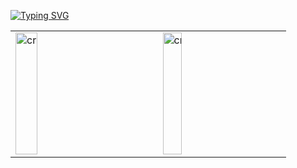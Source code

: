 [![Typing SVG](https://readme-typing-svg.demolab.com?font=Fira+Code&weight=700&size=36&duration=4000&pause=800&center=true&vCenter=true&width=1000&height=100&lines=Cristian+Hernandez;ILoveU<3)](https://git.io/typing-svg)

<table>
  <tr>
    <td> <img align="center" style="white-space: nowrap;" width="40%" height="195px" src="https://github-readme-streak-stats.herokuapp.com/?user=crishgit" alt="crishgit github streak stats" /> </td>
    <td> <img align="center" style="white-space: nowrap;" width="40%" height="195px" src="https://github-readme-stats.vercel.app/api?username=crishgit&how_icons=true&locale=en" alt="crishgit github all stats" /> </td>
  </tr>
</table>









<!--
**crishgit/crishgit** is a ✨ _special_ ✨ repository because its `README.md` (this file) appears on your GitHub profile.

Here are some ideas to get you started:

- 🔭 I’m currently working on ...
- 🌱 I’m currently learning ...
- 👯 I’m looking to collaborate on ...
- 🤔 I’m looking for help with ...
- 💬 Ask me about ...
- 📫 How to reach me: ...
- 😄 Pronouns: ...
- ⚡ Fun fact: ...
-->
